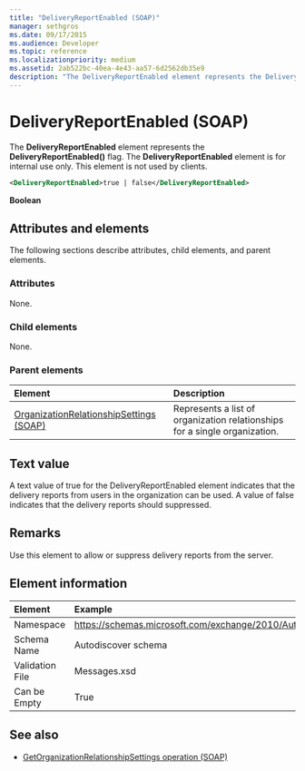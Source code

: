 ```yaml
---
title: "DeliveryReportEnabled (SOAP)"
manager: sethgros
ms.date: 09/17/2015
ms.audience: Developer
ms.topic: reference
ms.localizationpriority: medium
ms.assetid: 2ab522bc-40ea-4e43-aa57-6d2562db35e9
description: "The DeliveryReportEnabled element represents the DeliveryReportEnabled() flag. The DeliveryReportEnabled element is for internal use only. This element is not used by clients."
---
```


# DeliveryReportEnabled (SOAP)

The **DeliveryReportEnabled** element represents the **DeliveryReportEnabled()** flag. The **DeliveryReportEnabled** element is for internal use only. This element is not used by clients. 
  
```XML
<DeliveryReportEnabled>true | false</DeliveryReportEnabled>
```

 **Boolean**
## Attributes and elements

The following sections describe attributes, child elements, and parent elements.
  
### Attributes

None.
  
### Child elements

None.
  
### Parent elements

|**Element**|**Description**|
|:-----|:-----|
|[OrganizationRelationshipSettings (SOAP)](organizationrelationshipsettings-soap.md) <br/> |Represents a list of organization relationships for a single organization.  <br/> |
   
## Text value

A text value of true for the DeliveryReportEnabled element indicates that the delivery reports from users in the organization can be used. A value of false indicates that the delivery reports should suppressed.
  
## Remarks

Use this element to allow or suppress delivery reports from the server.
  
## Element information

| Element | Example |
|:-----|:-----|
|Namespace  <br/> |https://schemas.microsoft.com/exchange/2010/Autodiscover  <br/> |
|Schema Name  <br/> |Autodiscover schema  <br/> |
|Validation File  <br/> |Messages.xsd  <br/> |
|Can be Empty  <br/> |True  <br/> |
   
## See also

- [GetOrganizationRelationshipSettings operation (SOAP)](getorganizationrelationshipsettings-operation-soap.md)

